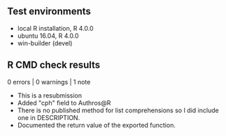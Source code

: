 ## Test environments
* local R installation, R 4.0.0
* ubuntu 16.04, R 4.0.0
* win-builder (devel)

## R CMD check results

0 errors | 0 warnings | 1 note

* This is a resubmission
* Added "cph" field to Authros@R
* There is no published method for list comprehensions so I did include one
  in DESCRIPTION.
* Documented the return value of the exported function.
